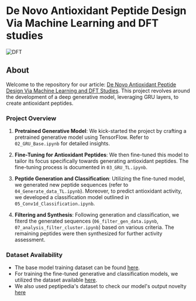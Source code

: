 # De Novo Antioxidant Peptide Design Via Machine Learning and DFT studies

![DFT](https://github.com/mephisto121/DeepGenAntiOxidantPeptide/assets/71381384/318a42cd-ee02-412e-a046-5d96155811f6)

## About

Welcome to the repository for our article: [De Novo Antioxidant Peptide Design Via Machine Learning and DFT Studies](https://www.nature.com/articles/s41598-024-57247-z). This project revolves around the development of a deep generative model, leveraging GRU layers, to create antioxidant peptides.

### Project Overview

1. **Pretrained Generative Model**:
   We kick-started the project by crafting a pretrained generative model using TensorFlow. Refer to `02_GRU_Base.ipynb` for detailed insights.

2. **Fine-Tuning for Antioxidant Peptides**:
   We then fine-tuned this model to tailor its focus specifically towards generating antioxidant peptides. The fine-tuning process is documented in `03_GRU_TL.ipynb`.

3. **Peptide Generation and Classification**:
   Utilizing the fine-tuned model, we generated new peptide sequences (refer to `04_Generate_data_TL.ipynb`). Moreover, to predict antioxidant activity, we developed a classification model outlined in `05_Conv1d_Classification.ipynb`.

4. **Filtering and Synthesis**:
   Following generation and classification, we fiterd the generated sequences (`06_filter_gen_data.ipynb`, `07_analysis_filter_cluster.ipynb`) based on various criteria. The remaining peptides were then synthesized for further activity assessment.

### Dataset Availability

- The base model training dataset can be found [here](https://data.mendeley.com/datasets/nr7cs764rc/1).
- For training the fine-tuned generative and classification models, we utilized the dataset available [here](https://github.com/TobiasHeOl/AnOxPePred).
- We also used peptipedia's dataset to check our model's output novelty [here](https://app.peptipedia.cl/)

